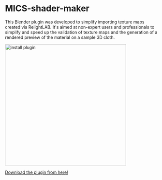 # MICS-shader-maker
This Blender plugin was developed to simplify importing texture maps created via RelightLAB.
It's aimed at non-expert users and professionals to simplify and speed up the validation of texture maps and the generation of a rendered preview of the material on a sample 3D cloth.


<img src="https://github.com/user-attachments/assets/fe67d33f-a5f2-4f2a-b1b5-a6220deadd2f" alt="install plugin" width="400" height="">

[Download the plugin from here!](https://github.com/rikkarlo/MICS-shader-maker/releases/download/v1.7.0/MICS.shader.maker.1.7.0.zip)
